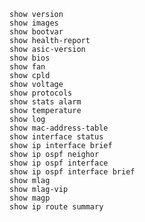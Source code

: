     show version
    show images
    show bootvar
    show health-report
    show asic-version
    show bios
    show fan
    show cpld
    show voltage
    show protocols
    show stats alarm
    show temperature
    show log
    show mac-address-table
    show interface status
    show ip interface brief
    show ip ospf neighor
    show ip ospf interface
    show ip ospf interface brief
    show mlag
    show mlag-vip
    show magp
    show ip route summary
